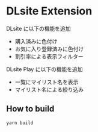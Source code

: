 # DLsite Extension

DLsite に以下の機能を追加

-   購入済みに色付け
-   お気に入り登録済みに色付け
-   割引率による表示フィルター

DLsite Play に以下の機能を追加

-   一覧にマイリスト名を表示
-   マイリスト名による絞り込み

## How to build

```
yarn build
```

